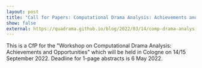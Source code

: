 ```yaml
---
layout: post
title: "Call for Papers: Computational Drama Analysis: Achievements and Opportunities"
show: false
external: https://quadrama.github.io/blog/2022/03/14/comp-drama-analysis-workshop
---
```


This is a CfP for the "Workshop on Computational Drama Analysis: Achievements and Opportunities" which will be held in Cologne on 14/15 September 2022. Deadline for 1-page abstracts is 6 May 2022.
